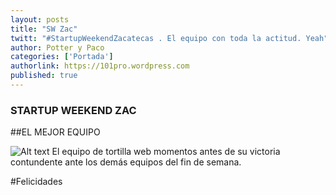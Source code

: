 ```yaml
---
layout: posts
title: "SW Zac"
twitt: "#StartupWeekendZacatecas . El equipo con toda la actitud. Yeah"
author: Potter y Paco
categories: ['Portada']
authorlink: https://101pro.wordpress.com
published: true
---
```


### STARTUP WEEKEND ZAC

##EL MEJOR EQUIPO 

![Alt text](http://i.imgur.com/K0PP9vJm.jpg)
El equipo de tortilla web momentos antes de su victoria contundente ante los demás equipos del fin de semana. 

#Felicidades